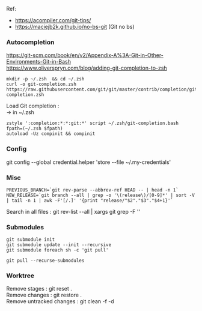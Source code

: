 Ref: 
- https://acompiler.com/git-tips/
- https://maciejb2k.github.io/no-bs-git (Git no bs)

### Autocompletion

https://git-scm.com/book/en/v2/Appendix-A%3A-Git-in-Other-Environments-Git-in-Bash  
https://www.oliverspryn.com/blog/adding-git-completion-to-zsh  

```
mkdir -p ~/.zsh  && cd ~/.zsh       
curl -o git-completion.zsh https://raw.githubusercontent.com/git/git/master/contrib/completion/git-completion.zsh
```

Load Git completion :  
-> in ~/.zsh  
```
zstyle ':completion:*:*:git:*' script ~/.zsh/git-completion.bash
fpath=(~/.zsh $fpath) 
autoload -Uz compinit && compinit
```

### Config

git config --global credential.helper 'store --file ~/.my-credentials'

### Misc

```
PREVIOUS_BRANCH=`git rev-parse --abbrev-ref HEAD -- | head -n 1`    
NEW_RELEASE=`git branch --all | grep -o '\(release\)/[0-9]*' | sort -V | tail -n 1 | awk -F'[/.]' '{print "release/"$2"."$3"."$4+1}'`   
```

Search in all files : git rev-list --all | xargs git grep -F '<Your search string>'  

### Submodules

```
git submodule init
git submodule update --init --recursive
git submodule foreach sh -c 'git pull'

git pull --recurse-submodules 
```

### Worktree

Remove stages : git reset .    
Remove changes : git restore .   
Remove untracked changes : git clean -f -d  
